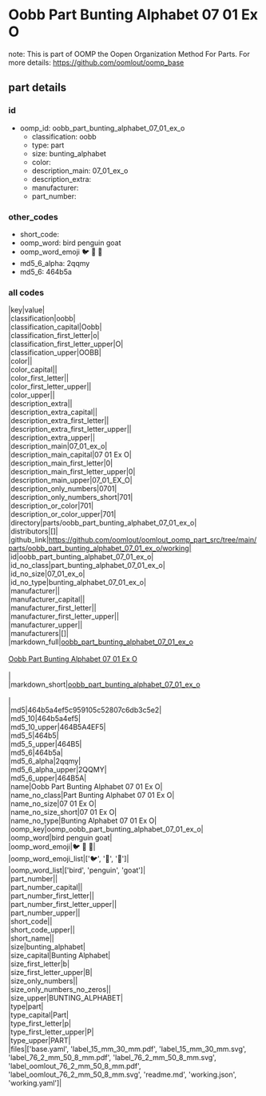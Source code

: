 # Oobb Part Bunting Alphabet 07 01 Ex O  

note: This is part of OOMP the Oopen Organization Method For Parts. For more details: https://github.com/oomlout/oomp_base

##  part details





### id
* oomp_id: oobb_part_bunting_alphabet_07_01_ex_o
  * classification: oobb
  * type: part
  * size: bunting_alphabet
  * color: 
  * description_main: 07_01_ex_o
  * description_extra: 
  * manufacturer: 
  * part_number: 

### other_codes
* short_code: 
* oomp_word: bird penguin goat
* oomp_word_emoji :bird: :penguin: :goat:
* md5_6_alpha: 2qqmy
* md5_6: 464b5a

### all codes 
|key|value|  
|classification|oobb|  
|classification_capital|Oobb|  
|classification_first_letter|o|  
|classification_first_letter_upper|O|  
|classification_upper|OOBB|  
|color||  
|color_capital||  
|color_first_letter||  
|color_first_letter_upper||  
|color_upper||  
|description_extra||  
|description_extra_capital||  
|description_extra_first_letter||  
|description_extra_first_letter_upper||  
|description_extra_upper||  
|description_main|07_01_ex_o|  
|description_main_capital|07 01 Ex O|  
|description_main_first_letter|0|  
|description_main_first_letter_upper|0|  
|description_main_upper|07_01_EX_O|  
|description_only_numbers|0701|  
|description_only_numbers_short|701|  
|description_or_color|701|  
|description_or_color_upper|701|  
|directory|parts/oobb_part_bunting_alphabet_07_01_ex_o|  
|distributors|[]|  
|github_link|https://github.com/oomlout/oomlout_oomp_part_src/tree/main/parts/oobb_part_bunting_alphabet_07_01_ex_o/working|  
|id|oobb_part_bunting_alphabet_07_01_ex_o|  
|id_no_class|part_bunting_alphabet_07_01_ex_o|  
|id_no_size|07_01_ex_o|  
|id_no_type|bunting_alphabet_07_01_ex_o|  
|manufacturer||  
|manufacturer_capital||  
|manufacturer_first_letter||  
|manufacturer_first_letter_upper||  
|manufacturer_upper||  
|manufacturers|[]|  
|markdown_full|[oobb_part_bunting_alphabet_07_01_ex_o](https://github.com/oomlout/oomlout_oomp_part_src/tree/main/parts/oobb_part_bunting_alphabet_07_01_ex_o/working)<br>[](https://github.com/oomlout/oomlout_oomp_part_src/tree/main/parts/oobb_part_bunting_alphabet_07_01_ex_o/working)<br>[Oobb Part Bunting Alphabet 07 01 Ex O](https://github.com/oomlout/oomlout_oomp_part_src/tree/main/parts/oobb_part_bunting_alphabet_07_01_ex_o/working)<br><br>|  
|markdown_short|[oobb_part_bunting_alphabet_07_01_ex_o](https://github.com/oomlout/oomlout_oomp_part_src/tree/main/parts/oobb_part_bunting_alphabet_07_01_ex_o/working)<br><br>|  
|md5|464b5a4ef5c959105c52807c6db3c5e2|  
|md5_10|464b5a4ef5|  
|md5_10_upper|464B5A4EF5|  
|md5_5|464b5|  
|md5_5_upper|464B5|  
|md5_6|464b5a|  
|md5_6_alpha|2qqmy|  
|md5_6_alpha_upper|2QQMY|  
|md5_6_upper|464B5A|  
|name|Oobb Part Bunting Alphabet 07 01 Ex O|  
|name_no_class|Part Bunting Alphabet 07 01 Ex O|  
|name_no_size|07 01 Ex O|  
|name_no_size_short|07 01 Ex O|  
|name_no_type|Bunting Alphabet 07 01 Ex O|  
|oomp_key|oomp_oobb_part_bunting_alphabet_07_01_ex_o|  
|oomp_word|bird penguin goat|  
|oomp_word_emoji|:bird: :penguin: :goat:|  
|oomp_word_emoji_list|[':bird:', ':penguin:', ':goat:']|  
|oomp_word_list|['bird', 'penguin', 'goat']|  
|part_number||  
|part_number_capital||  
|part_number_first_letter||  
|part_number_first_letter_upper||  
|part_number_upper||  
|short_code||  
|short_code_upper||  
|short_name||  
|size|bunting_alphabet|  
|size_capital|Bunting Alphabet|  
|size_first_letter|b|  
|size_first_letter_upper|B|  
|size_only_numbers||  
|size_only_numbers_no_zeros||  
|size_upper|BUNTING_ALPHABET|  
|type|part|  
|type_capital|Part|  
|type_first_letter|p|  
|type_first_letter_upper|P|  
|type_upper|PART|  
|files|['base.yaml', 'label_15_mm_30_mm.pdf', 'label_15_mm_30_mm.svg', 'label_76_2_mm_50_8_mm.pdf', 'label_76_2_mm_50_8_mm.svg', 'label_oomlout_76_2_mm_50_8_mm.pdf', 'label_oomlout_76_2_mm_50_8_mm.svg', 'readme.md', 'working.json', 'working.yaml']|  
